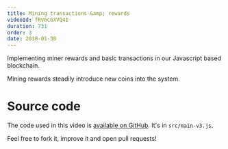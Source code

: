 ```yaml
---
title: Mining transactions &amp; rewards
videoId: fRV6cGXVQ4I
duration: 731
order: 3
date: 2018-01-30
---
```


Implementing miner rewards and basic transactions in our Javascript based blockchain.

Mining rewards steadily introduce new coins into the system.

# Source code
The code used in this video is [available on GitHub](https://github.com/SavjeeTutorials/SavjeeCoin). It's in `src/main-v3.js`.

Feel free to fork it, improve it and open pull requests!